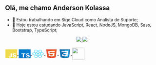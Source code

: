 ## Olá, me chamo Anderson Kolassa


- 🔭 Estou trabalhando em Sige Cloud como Analista de Suporte;
- 🌱 Hoje estou estudando JavaScript, React, NodeJS, MongoDB, Sass, Bootstrap, TypeScript;

<div align="center">
  <a href="https://github.com/Anderson-Kolassa">
  <img height="180em" src="https://github-readme-stats.vercel.app/api?username=Anderson-Kolassa&show_icons=true&theme=dracula&include_all_commits=true&count_private=true"/>
  <img height="180em" src="https://github-readme-stats.vercel.app/api/top-langs/?username=Anderson-Kolassa&layout=compact&langs_count=7&theme=dracula"/>
</div>

  <div style="display: inline_block"><br>
  <img align="center" alt="Anderson-Js" height="30" width="40" src="https://raw.githubusercontent.com/devicons/devicon/master/icons/javascript/javascript-plain.svg">
  <img align="center" alt="Anderson-Ts" height="30" width="40" src="https://raw.githubusercontent.com/devicons/devicon/master/icons/typescript/typescript-plain.svg">
  <img align="center" alt="Anderson-React" height="30" width="40" src="https://raw.githubusercontent.com/devicons/devicon/master/icons/react/react-original.svg">
  <img align="center" alt="Anderson-HTML" height="30" width="40" src="https://raw.githubusercontent.com/devicons/devicon/master/icons/html5/html5-original.svg">
  <img align="center" alt="Anderson-CSS" height="30" width="40" src="https://raw.githubusercontent.com/devicons/devicon/master/icons/css3/css3-original.svg">
  <img align="center" alt"Anderson-Bootstrap" height="40" width="40" src="https://img.icons8.com/color/48/000000/bootstrap.png"/> 
</div>

